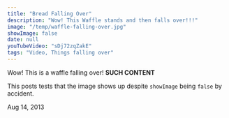 ```yaml
---
title: "Bread Falling Over"
description: "Wow! This Waffle stands and then falls over!!!"
image: "/temp/waffle-falling-over.jpg"
showImage: false
date: null
youTubeVideo: "sDj72zqZakE"
tags: "Video, Things falling over"
---
```


Wow! This is a waffle falling over! **SUCH CONTENT**

This posts tests that the image shows up despite `showImage` being `false` by accident.

Aug 14, 2013
